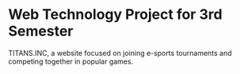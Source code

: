 # Web Technology Project for 3rd Semester
TITANS.INC, a website focused on joining e-sports tournaments and competing together in popular games.
